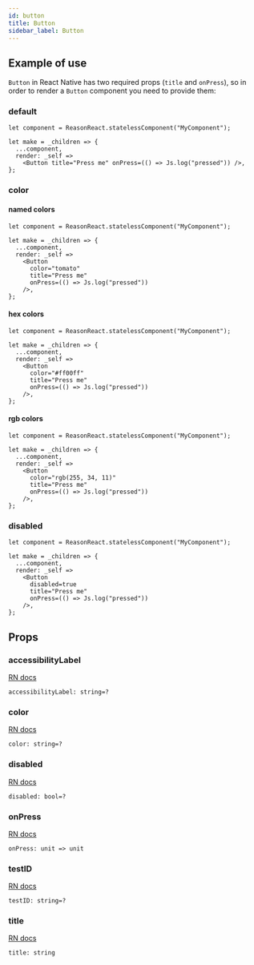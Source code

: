 ```yaml
---
id: button
title: Button
sidebar_label: Button
---
```


## Example of use

`Button` in React Native has two required props (`title` and `onPress`), so in order to render a `Button` component you need to provide them:

### default

```reason
let component = ReasonReact.statelessComponent("MyComponent");

let make = _children => {
  ...component,
  render: _self =>
    <Button title="Press me" onPress=(() => Js.log("pressed")) />,
};
```

### color

#### named colors

```reason
let component = ReasonReact.statelessComponent("MyComponent");

let make = _children => {
  ...component,
  render: _self =>
    <Button
      color="tomato"
      title="Press me"
      onPress=(() => Js.log("pressed"))
    />,
};
```

#### hex colors

```reason
let component = ReasonReact.statelessComponent("MyComponent");

let make = _children => {
  ...component,
  render: _self =>
    <Button
      color="#ff00ff"
      title="Press me"
      onPress=(() => Js.log("pressed"))
    />,
};
```

#### rgb colors

```reason
let component = ReasonReact.statelessComponent("MyComponent");

let make = _children => {
  ...component,
  render: _self =>
    <Button
      color="rgb(255, 34, 11)"
      title="Press me"
      onPress=(() => Js.log("pressed"))
    />,
};
```

### disabled

```reason
let component = ReasonReact.statelessComponent("MyComponent");

let make = _children => {
  ...component,
  render: _self =>
    <Button
      disabled=true
      title="Press me"
      onPress=(() => Js.log("pressed"))
    />,
};
```

## Props

### accessibilityLabel

[RN docs](https://facebook.github.io/react-native/docs/button.html#accessibilitylabel)

```reason
accessibilityLabel: string=?
```

### color

[RN docs](https://facebook.github.io/react-native/docs/button.html#color)

```reason
color: string=?
```

### disabled

[RN docs](https://facebook.github.io/react-native/docs/button.html#disabled)

```reason
disabled: bool=?
```

### onPress

[RN docs](https://facebook.github.io/react-native/docs/button.html#onpress)

```reason
onPress: unit => unit
```

### testID

[RN docs](https://facebook.github.io/react-native/docs/button.html#testid)

```reason
testID: string=?
```

### title

[RN docs](https://facebook.github.io/react-native/docs/button.html#title)

```reason
title: string
```
